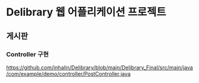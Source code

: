 # Delibrary 웹 어플리케이션 프로젝트

## 게시판 

### Controller 구현

https://github.com/inhalin/Delibrary/blob/main/Delibrary_Final/src/main/java/com/example/demo/controller/PostController.java
